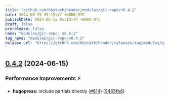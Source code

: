 ```yaml
---
title: "github.com/hbstack/header/modules/git-repo/v0.4.2"
date: 2024-06-15 05:19:27 +0000 UTC
publishDate: 2024-06-15 05:19:44 +0000 UTC
draft: false
prerelease: false
name: "modules/git-repo: v0.4.2"
tag_name: "modules/git-repo/v0.4.2"
release_url: "https://github.com/hbstack/header/releases/tag/modules/git-repo/v0.4.2"
---
```


## [0.4.2](https://github.com/hbstack/header/compare/modules/git-repo/v0.4.1...modules/git-repo/v0.4.2) (2024-06-15)


### Performance Improvements ⚡️

* **hugopress:** include partials directly ([#614](https://github.com/hbstack/header/issues/614)) ([9465fb6](https://github.com/hbstack/header/commit/9465fb634f2711058b664659dccb9ce42ef3ad00))
